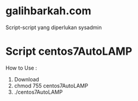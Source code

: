 # galihbarkah.com
Script-script yang diperlukan sysadmin

# Script centos7AutoLAMP

How to Use :
1. Download
2. chmod 755 centos7AutoLAMP 
3. ./centos7AutoLAMP
